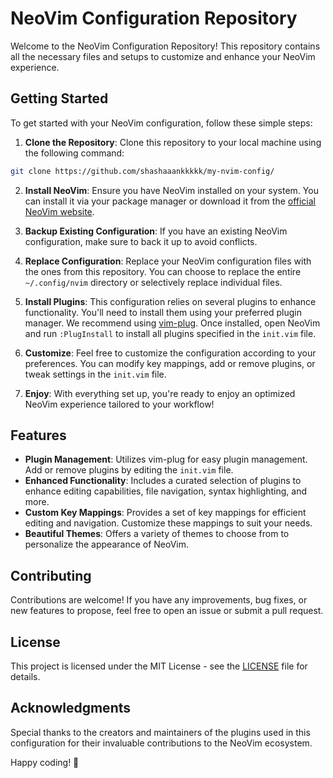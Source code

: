# NeoVim Configuration Repository

Welcome to the NeoVim Configuration Repository! This repository contains all the necessary files and setups to customize and enhance your NeoVim experience.

## Getting Started

To get started with your NeoVim configuration, follow these simple steps:

1. **Clone the Repository**: Clone this repository to your local machine using the following command:
   
```bash
git clone https://github.com/shashaaankkkkk/my-nvim-config/
```

2. **Install NeoVim**: Ensure you have NeoVim installed on your system. You can install it via your package manager or download it from the [official NeoVim website](https://neovim.io/).

3. **Backup Existing Configuration**: If you have an existing NeoVim configuration, make sure to back it up to avoid conflicts.

4. **Replace Configuration**: Replace your NeoVim configuration files with the ones from this repository. You can choose to replace the entire `~/.config/nvim` directory or selectively replace individual files.

5. **Install Plugins**: This configuration relies on several plugins to enhance functionality. You'll need to install them using your preferred plugin manager. We recommend using [vim-plug](https://github.com/junegunn/vim-plug). Once installed, open NeoVim and run `:PlugInstall` to install all plugins specified in the `init.vim` file.

6. **Customize**: Feel free to customize the configuration according to your preferences. You can modify key mappings, add or remove plugins, or tweak settings in the `init.vim` file.

7. **Enjoy**: With everything set up, you're ready to enjoy an optimized NeoVim experience tailored to your workflow!

## Features

- **Plugin Management**: Utilizes vim-plug for easy plugin management. Add or remove plugins by editing the `init.vim` file.
- **Enhanced Functionality**: Includes a curated selection of plugins to enhance editing capabilities, file navigation, syntax highlighting, and more.
- **Custom Key Mappings**: Provides a set of key mappings for efficient editing and navigation. Customize these mappings to suit your needs.
- **Beautiful Themes**: Offers a variety of themes to choose from to personalize the appearance of NeoVim.

## Contributing

Contributions are welcome! If you have any improvements, bug fixes, or new features to propose, feel free to open an issue or submit a pull request.

## License

This project is licensed under the MIT License - see the [LICENSE](LICENSE) file for details.

## Acknowledgments

Special thanks to the creators and maintainers of the plugins used in this configuration for their invaluable contributions to the NeoVim ecosystem.

Happy coding! 🚀
